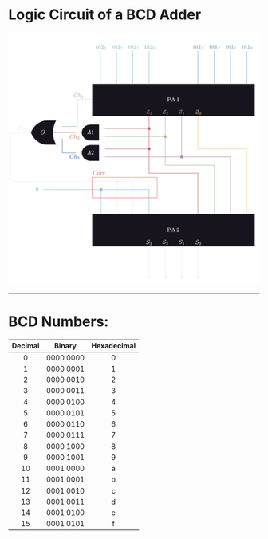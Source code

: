 # Logic Circuit of a BCD Adder

<img title="BCD Adder" src="/Year%202/Digital%20Design/Media/BCDAdder.png" alt="BCD Adder" data-align="center">

---



# BCD Numbers:

| Decimal | Binary    | Hexadecimal |
|:-------:|:---------:|:-----------:|
| 0       | 0000 0000 | 0           |
| 1       | 0000 0001 | 1           |
| 2       | 0000 0010 | 2           |
| 3       | 0000 0011 | 3           |
| 4       | 0000 0100 | 4           |
| 5       | 0000 0101 | 5           |
| 6       | 0000 0110 | 6           |
| 7       | 0000 0111 | 7           |
| 8       | 0000 1000 | 8           |
| 9       | 0000 1001 | 9           |
| 10      | 0001 0000 | a           |
| 11      | 0001 0001 | b           |
| 12      | 0001 0010 | c           |
| 13      | 0001 0011 | d           |
| 14      | 0001 0100 | e           |
| 15      | 0001 0101 | f           |
